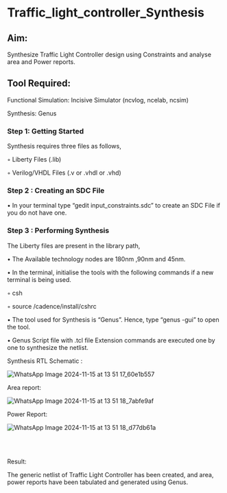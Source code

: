 # Traffic_light_controller_Synthesis

## Aim:

Synthesize Traffic Light Controller design using Constraints and analyse area and Power reports.

## Tool Required:

Functional Simulation: Incisive Simulator (ncvlog, ncelab, ncsim)

Synthesis: Genus

### Step 1: Getting Started

Synthesis requires three files as follows,

◦ Liberty Files (.lib)

◦ Verilog/VHDL Files (.v or .vhdl or .vhd)

### Step 2 : Creating an SDC File

•	In your terminal type “gedit input_constraints.sdc” to create an SDC File if you do not have one.

### Step 3 : Performing Synthesis

The Liberty files are present in the library path,

• The Available technology nodes are 180nm ,90nm and 45nm.

• In the terminal, initialise the tools with the following commands if a new terminal is being used.

◦ csh

◦ source /cadence/install/cshrc

• The tool used for Synthesis is “Genus”. Hence, type “genus -gui” to open the tool.

• Genus Script file with .tcl file Extension commands are executed one by one to synthesize the netlist.

Synthesis RTL Schematic :

![WhatsApp Image 2024-11-15 at 13 51 17_60e1b557](https://github.com/user-attachments/assets/cb0f0657-0e1f-4df4-87f0-053d24711eda)

Area report:

![WhatsApp Image 2024-11-15 at 13 51 18_7abfe9af](https://github.com/user-attachments/assets/347b3026-8d88-4363-98e7-b7000ef0cf06)

Power Report:

![WhatsApp Image 2024-11-15 at 13 51 18_d77db61a](https://github.com/user-attachments/assets/20455b9c-e84f-489f-ae24-b413f674474e)

<br>
<br> 

Result:

The generic netlist of Traffic Light Controller has been created, and area, power reports have been tabulated and generated using Genus.
